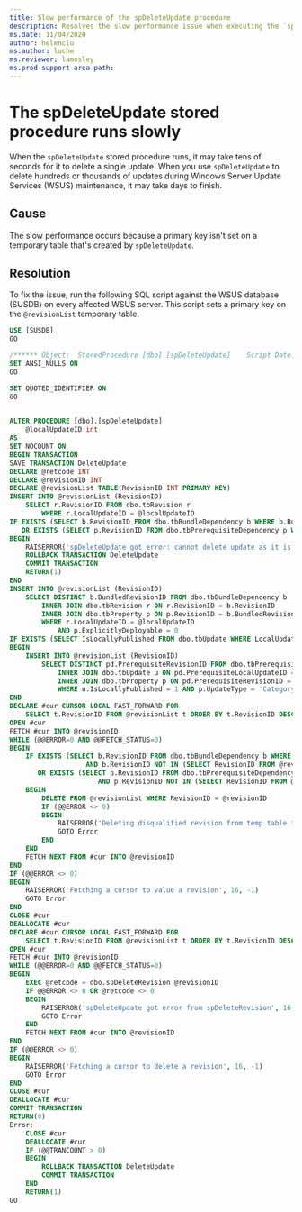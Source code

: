 ```yaml
---
title: Slow performance of the spDeleteUpdate procedure
description: Resolves the slow performance issue when executing the `spDeleteUpdate` procedure.
ms.date: 11/04/2020
author: helenclu
ms.author: luche
ms.reviewer: lamosley
ms.prod-support-area-path:
---
```

# The spDeleteUpdate stored procedure runs slowly

When the `spDeleteUpdate` stored procedure runs, it may take tens of seconds for it to delete a single update. When you use `spDeleteUpdate` to delete hundreds or thousands of updates during Windows Server Update Services (WSUS) maintenance, it may take days to finish.

## Cause

The slow performance occurs because a primary key isn't set on a temporary table that's created by `spDeleteUpdate`.

## Resolution

To fix the issue, run the following SQL script against the WSUS database (SUSDB) on every affected WSUS server. This script sets a primary key on the `@revisionList` temporary table.

```sql
USE [SUSDB]
GO

/****** Object:  StoredProcedure [dbo].[spDeleteUpdate]    Script Date: 11/2/2020 8:55:02 AM ******/
SET ANSI_NULLS ON
GO

SET QUOTED_IDENTIFIER ON
GO

 
ALTER PROCEDURE [dbo].[spDeleteUpdate]
    @localUpdateID int
AS
SET NOCOUNT ON
BEGIN TRANSACTION
SAVE TRANSACTION DeleteUpdate
DECLARE @retcode INT
DECLARE @revisionID INT
DECLARE @revisionList TABLE(RevisionID INT PRIMARY KEY)
INSERT INTO @revisionList (RevisionID)
    SELECT r.RevisionID FROM dbo.tbRevision r
        WHERE r.LocalUpdateID = @localUpdateID
IF EXISTS (SELECT b.RevisionID FROM dbo.tbBundleDependency b WHERE b.BundledRevisionID IN (SELECT RevisionID FROM @revisionList))
   OR EXISTS (SELECT p.RevisionID FROM dbo.tbPrerequisiteDependency p WHERE p.PrerequisiteRevisionID IN (SELECT RevisionID FROM @revisionList))
BEGIN
    RAISERROR('spDeleteUpdate got error: cannot delete update as it is still referenced by other update(s)', 16, -1)
    ROLLBACK TRANSACTION DeleteUpdate
    COMMIT TRANSACTION
    RETURN(1)
END
INSERT INTO @revisionList (RevisionID)
    SELECT DISTINCT b.BundledRevisionID FROM dbo.tbBundleDependency b
        INNER JOIN dbo.tbRevision r ON r.RevisionID = b.RevisionID
        INNER JOIN dbo.tbProperty p ON p.RevisionID = b.BundledRevisionID
        WHERE r.LocalUpdateID = @localUpdateID
            AND p.ExplicitlyDeployable = 0
IF EXISTS (SELECT IsLocallyPublished FROM dbo.tbUpdate WHERE LocalUpdateID = @localUpdateID AND IsLocallyPublished = 1)
BEGIN
    INSERT INTO @revisionList (RevisionID)
        SELECT DISTINCT pd.PrerequisiteRevisionID FROM dbo.tbPrerequisiteDependency pd
            INNER JOIN dbo.tbUpdate u ON pd.PrerequisiteLocalUpdateID = u.LocalUpdateID
            INNER JOIN dbo.tbProperty p ON pd.PrerequisiteRevisionID = p.RevisionID
            WHERE u.IsLocallyPublished = 1 AND p.UpdateType = 'Category'
END
DECLARE #cur CURSOR LOCAL FAST_FORWARD FOR
    SELECT t.RevisionID FROM @revisionList t ORDER BY t.RevisionID DESC
OPEN #cur
FETCH #cur INTO @revisionID
WHILE (@@ERROR=0 AND @@FETCH_STATUS=0)
BEGIN
    IF EXISTS (SELECT b.RevisionID FROM dbo.tbBundleDependency b WHERE b.BundledRevisionID = @revisionID
                   AND b.RevisionID NOT IN (SELECT RevisionID FROM @revisionList))
       OR EXISTS (SELECT p.RevisionID FROM dbo.tbPrerequisiteDependency p WHERE p.PrerequisiteRevisionID = @revisionID
                      AND p.RevisionID NOT IN (SELECT RevisionID FROM @revisionList))
    BEGIN
        DELETE FROM @revisionList WHERE RevisionID = @revisionID
        IF (@@ERROR <> 0)
        BEGIN
            RAISERROR('Deleting disqualified revision from temp table failed', 16, -1)
            GOTO Error
        END
    END
    FETCH NEXT FROM #cur INTO @revisionID
END
IF (@@ERROR <> 0)
BEGIN
    RAISERROR('Fetching a cursor to value a revision', 16, -1)
    GOTO Error
END
CLOSE #cur
DEALLOCATE #cur
DECLARE #cur CURSOR LOCAL FAST_FORWARD FOR
    SELECT t.RevisionID FROM @revisionList t ORDER BY t.RevisionID DESC
OPEN #cur
FETCH #cur INTO @revisionID
WHILE (@@ERROR=0 AND @@FETCH_STATUS=0)
BEGIN
    EXEC @retcode = dbo.spDeleteRevision @revisionID
    IF @@ERROR <> 0 OR @retcode <> 0
    BEGIN
        RAISERROR('spDeleteUpdate got error from spDeleteRevision', 16, -1)
        GOTO Error
    END
    FETCH NEXT FROM #cur INTO @revisionID
END
IF (@@ERROR <> 0)
BEGIN
    RAISERROR('Fetching a cursor to delete a revision', 16, -1)
    GOTO Error
END
CLOSE #cur
DEALLOCATE #cur
COMMIT TRANSACTION
RETURN(0)
Error:
    CLOSE #cur
    DEALLOCATE #cur
    IF (@@TRANCOUNT > 0)
    BEGIN
        ROLLBACK TRANSACTION DeleteUpdate
        COMMIT TRANSACTION
    END
    RETURN(1)
GO
```



